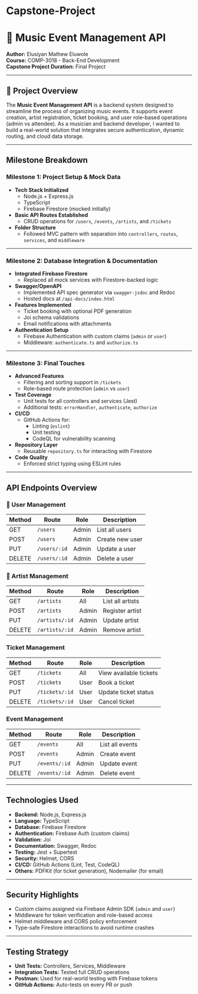 # Capstone-Project

# 🎷 Music Event Management API

**Author:** Elusiyan Mathew Eluwole  
**Course:** COMP-3018 - Back-End Development  
**Capstone Project Duration:** Final Project

---

## 📌 Project Overview

The **Music Event Management API** is a backend system designed to streamline the process of organizing music events. It supports event creation, artist registration, ticket booking, and user role-based operations (admin vs attendee). As a musician and backend developer, I wanted to build a real-world solution that integrates secure authentication, dynamic routing, and cloud data storage.

---

##  Milestone Breakdown

### Milestone 1: Project Setup & Mock Data

- **Tech Stack Initialized**
  - Node.js + Express.js
  - TypeScript
  - Firebase Firestore (mocked initially)
- **Basic API Routes Established**
  - CRUD operations for `/users`, `/events`, `/artists`, and `/tickets`
- **Folder Structure**
  - Followed MVC pattern with separation into `controllers`, `routes`, `services`, and `middleware`

---

### Milestone 2: Database Integration & Documentation

- **Integrated Firebase Firestore**
  - Replaced all mock services with Firestore-backed logic
- **Swagger/OpenAPI**
  - Implemented API spec generator via `swagger-jsdoc` and Redoc
  - Hosted docs at `/api-docs/index.html`
- **Features Implemented**
  - Ticket booking with optional PDF generation
  - Joi schema validations
  - Email notifications with attachments
- **Authentication Setup**
  - Firebase Authentication with custom claims (`admin` or `user`)
  - Middleware: `authenticate.ts` and `authorize.ts`

---

### Milestone 3: Final Touches

- **Advanced Features**
  - Filtering and sorting support in `/tickets`
  - Role-based route protection (`admin` vs `user`)
- **Test Coverage**
  - Unit tests for all controllers and services (Jest)
  - Additional tests: `errorHandler`, `authenticate`, `authorize`
- **CI/CD**
  - GitHub Actions for:
    - Linting (`eslint`)
    - Unit testing
    - CodeQL for vulnerability scanning
- **Repository Layer**
  - Reusable `repository.ts` for interacting with Firestore
- **Code Quality**
  - Enforced strict typing using ESLint rules

---

## API Endpoints Overview

### 👤 User Management

| Method | Route           | Role  | Description        |
|--------|------------------|-------|--------------------|
| GET    | `/users`         | Admin | List all users     |
| POST   | `/users`         | Admin | Create new user    |
| PUT    | `/users/:id`     | Admin | Update a user      |
| DELETE | `/users/:id`     | Admin | Delete a user      |

### 🎤 Artist Management

| Method | Route           | Role  | Description        |
|--------|------------------|-------|--------------------|
| GET    | `/artists`       | All   | List all artists   |
| POST   | `/artists`       | Admin | Register artist    |
| PUT    | `/artists/:id`   | Admin | Update artist      |
| DELETE | `/artists/:id`   | Admin | Remove artist      |

### Ticket Management

| Method | Route           | Role  | Description              |
|--------|------------------|-------|--------------------------|
| GET    | `/tickets`       | All   | View available tickets   |
| POST   | `/tickets`       | User  | Book a ticket            |
| PUT    | `/tickets/:id`   | User  | Update ticket status     |
| DELETE | `/tickets/:id`   | User  | Cancel ticket            |

### Event Management

| Method | Route           | Role  | Description        |
|--------|------------------|-------|--------------------|
| GET    | `/events`        | All   | List all events    |
| POST   | `/events`        | Admin | Create event       |
| PUT    | `/events/:id`    | Admin | Update event       |
| DELETE | `/events/:id`    | Admin | Delete event       |

---

## Technologies Used

- **Backend:** Node.js, Express.js
- **Language:** TypeScript
- **Database:** Firebase Firestore
- **Authentication:** Firebase Auth (custom claims)
- **Validation:** Joi
- **Documentation:** Swagger, Redoc
- **Testing:** Jest + Supertest
- **Security:** Helmet, CORS
- **CI/CD:** GitHub Actions (Lint, Test, CodeQL)
- **Others:** PDFKit (for ticket generation), Nodemailer (for email)

---

## Security Highlights

- Custom claims assigned via Firebase Admin SDK (`admin` and `user`)
- Middleware for token verification and role-based access
- Helmet middleware and CORS policy enforcement
- Type-safe Firestore interactions to avoid runtime crashes

---

## Testing Strategy

- **Unit Tests:** Controllers, Services, Middleware
- **Integration Tests:** Tested full CRUD operations
- **Postman:** Used for real-world testing with Firebase tokens
- **GitHub Actions:** Auto-tests on every PR or push

